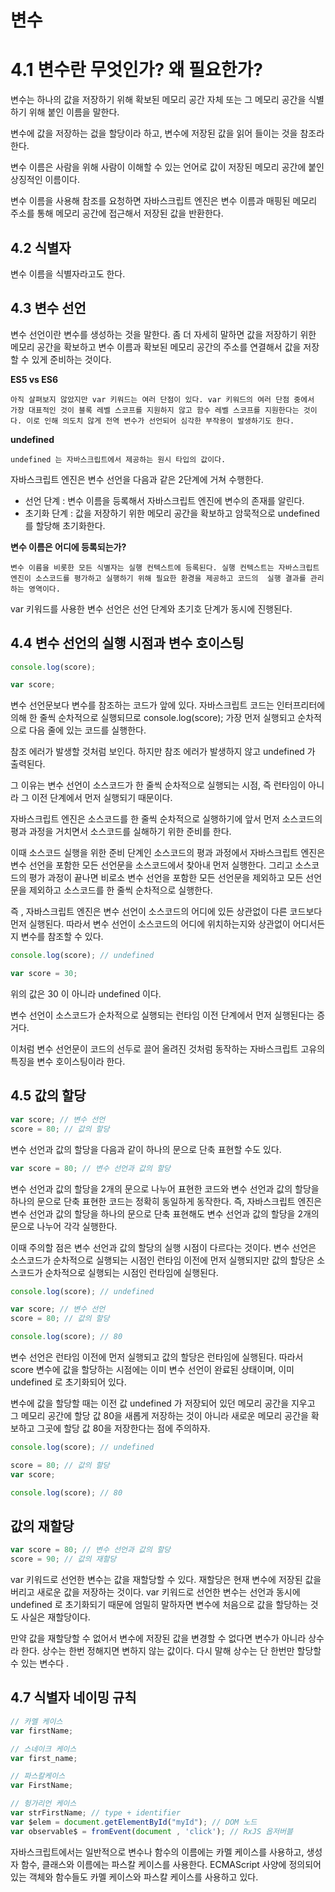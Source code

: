 # 변수

# 4.1 변수란 무엇인가? 왜 필요한가?

변수는 하나의 값을 저장하기 위해 확보된 메모리 공간 자체 또는 그 메모리 공간을 식별하기 위해 붙인 이름을 말한다.

변수에 값을 저장하는 겂을 할당이라 하고, 변수에 저장된 값을 읽어 들이는 것을 참조라 한다.

변수 이름은 사람을 위해 사람이 이해할 수 있는 언어로 값이 저장된 메모리 공간에 붙인 상징적인 이름이다. 

변수 이름을 사용해 참조를 요청하면 자바스크립트 엔진은 변수 이름과 매핑된 메모리 주소를 통해 메모리 공간에 접근해서 
저장된 값을 반환한다.

## 4.2 식별자

변수 이름을 식별자라고도 한다. 


## 4.3 변수 선언

변수 선언이란 변수를 생성하는 것을 말한다. 좀 더 자세히 말하면 값을 저장하기 위한 메모리 공간을 확보하고 
변수 이름과 확보된 메모리 공간의 주소를 연결해서 값을 저장할 수 있게 준비하는 것이다.


**ES5 vs ES6**

`아직 살펴보지 않았지만 var 키워드는 여러 단점이 있다. var 키워드의 여러 단점 중에서 가장 대표적인 것이 블록 레벨 스코프를 지원하지 않고
함수 레벨 스코프를 지원한다는 것이다. 이로 인해 의도치 않게 전역 변수가 선언되어 심각한 부작용이 발생하기도 한다.`


**undefined**

`undefined 는 자바스크립트에서 제공하는 원시 타입의 값이다.`


자바스크립트 엔진은 변수 선언을 다음과 같은 2단계에 거쳐 수행한다. 

- 선언 단계 : 변수 이름을 등록해서 자바스크립트 엔진에 변수의 존재를 알린다.
- 초기화 단계 : 값을 저장하기 위한 메모리 공간을 확보하고 암묵적으로 undefined 를 할당해 초기화한다. 


**변수 이름은 어디에 등록되는가?**

`변수 이름을 비롯한 모든 식별자는 실행 컨텍스트에 등록된다. 실행 컨텍스트는 자바스크립트 엔진이 소스코드를 평가하고 실행하기
위해 필요한 환경을 제공하고 코드의  실행 결과를 관리하는 영역이다. `

var 키워드를 사용한 변수 선언은 선언 단계와 초기호 단계가 동시에 진행된다.

## 4.4 변수 선언의 실행 시점과 변수 호이스팅

```javascript
console.log(score);

var score;
```

변수 선언문보다 변수를 참조하는 코드가 앞에 있다. 
자바스크립트 코드는 인터프리터에 의해 한 줄씩 순차적으로 실행되므로 
console.log(score); 가장 먼저 실행되고 순차적으로 다음 줄에 있는 코드를 실행한다. 

참조 에러가 발생할 것처럼 보인다. 하지만 참조 에러가 발생하지 않고 undefined 가 출력된다.

그 이유는 변수 선언이 소스코드가 한 줄씩 순차적으로 실행되는 시점, 즉 런타임이 아니라 그 이전 단계에서 먼저 실행되기 때문이다.

자바스크립트 엔진은 소스코드를 한 줄씩 순차적으로 실행하기에 앞서 먼저 소스코드의 평과 과정을 거치면서
소스코드를 실해하기 위한 준비를 한다.  

이때 소스코드 실행을 위한 준비 단계인 소스코드의 평과 과정에서
자바스크립트 엔진은 변수 선언을 포함한 모든 선언문을 소스코드에서 찾아내 먼저 실행한다.
그리고 소스코드의 평가 과정이 끝나면 비로소 변수 선언을 포함한 모든 선언문을 제외하고 모든 선언문을 제외하고
소스코드를 한 줄씩 순차적으로 실행한다. 

즉 , 자바스크립트 엔진은 변수 선언이 소스코드의 어디에 있든 상관없이 다른 코드보다 먼저 실행된다. 따라서 변수 선언이 소스코드의 어디에 위치하는지와
상관없이 어디서든지 변수를 참조할 수 있다. 

```javascript
console.log(score); // undefined

var score = 30;
```

위의 값은 30 이 아니라 undefined 이다.

변수 선언이 소스코드가 순차적으로 실행되는 런타임 이전 단계에서 먼저 실행된다는 증거다. 

이처럼 변수 선언문이 코드의 선두로 끌어 올려진 것처럼 동작하는 자바스크립트 고유의 특징을 변수 호이스팅이라 한다. 

## 4.5 값의 할당 

```javascript
var score; // 변수 선언
score = 80; // 값의 할당
```

변수 선언과 값의 할당을 다음과 같이 하나의 문으로 단축 표현할 수도 있다.

```javascript
var score = 80; // 변수 선언과 값의 할당
```

변수 선언과 값의 할당을 2개의 문으로 나누어 표현한 코드와 변수 선언과 값의 할당을 하나의 문으로 단축 표현한 코드는 정확히 동일하게 동작한다.
즉, 자바스크립트 엔진은 변수 선언과 값의 할당을 하나의 문으로 단축 표현해도 변수 선언과 값의 할당을 2개의 문으로 나누어 각각 실행한다.

이때 주의할 점은 변수 선언과 값의 할당의 실행 시점이 다르다는 것이다. 
변수 선언은 소스코드가 순차적으로 실행되는 시점인 런타임 이전에 먼저 실행되지만 값의 할당은 
소스코드가 순차적으로 실행되는 시점인 런타임에  실행된다. 

```javascript
console.log(score); // undefined

var score; // 변수 선언
score = 80; // 값의 할당

console.log(score); // 80
```

변수 선언은 런타임 이전에 먼저 실행되고 값의 할당은 런타임에 실행된다. 
따라서 score 변수에 값을 할당하는 시점에는 이미 변수 선언이 완료된 상태이며, 이미 undefined 로 초기화되어 있다.

변수에 값을 할당할 때는 이전 값 undefined 가 저장되어 있던 메모리 공간을 지우고 그 메모리 공간에 할당 값 80을 새롭게
저장하는 것이 아니라 새로운 메모리 공간을 확보하고 그곳에 할당 값 80을 저장한다는 점에 주의하자.

```javascript
console.log(score); // undefined

score = 80; // 값의 할당
var score;

console.log(score); // 80
```


## 값의 재할당 

```javascript
var score = 80; // 변수 선언과 값의 할당
score = 90; // 값의 재할당
```

var 키워드로 선언한 변수는 값을 재할당할 수 있다. 재할당은 현재 변수에 저장된 값을 버리고 새로운 값을 저장하는 것이다.
var 키워드로 선언한 변수는 선언과 동시에 undefined 로 초기화되기 때문에 엄밀히 말하자면
변수에 처음으로 값을 할당하는 것도 사실은  재할당이다.

만약 값을 재할당할 수 없어서 변수에 저장된 값을 변경할 수 없다면 변수가 아니라 상수라 한다. 
상수는 한번 정해지면 변하지 않는 값이다. 다시 말해 상수는 단 한번만 할당할 수 있는 변수다 .


## 4.7 식별자 네이밍 규칙

```javascript
// 카멜 케이스
var firstName;

// 스네이크 케이스
var first_name;

// 파스칼케이스
var FirstName;

// 헝가리언 케이스
var strFirstName; // type + identifier
var $elem = document.getElementById("myId"); // DOM 노드
var observable$ = fromEvent(document , 'click'); // RxJS 옵저버블
```

자바스크립트에서는 일반적으로 변수나 함수의 이름에는 카멜 케이스를 사용하고, 생성자 함수, 클래스와 이름에는 파스칼 케이스를 사용한다.
ECMAScript 사양에 정의되어 있는 객체와 함수들도 카멜 케이스와 파스칼 케이스를 사용하고 있다.